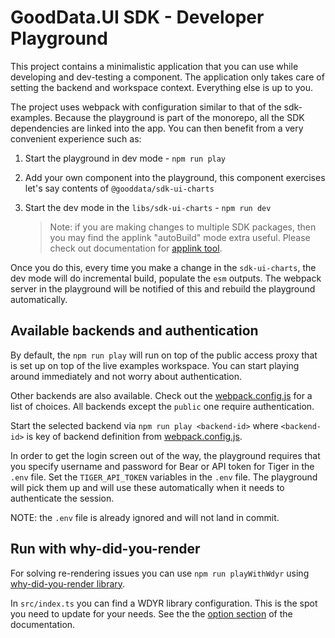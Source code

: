 # GoodData.UI SDK - Developer Playground

This project contains a minimalistic application that you can use while developing and dev-testing a component. The application
only takes care of setting the backend and workspace context. Everything else is up to you.

The project uses webpack with configuration similar to that of the sdk-examples. Because the playground is part of the
monorepo, all the SDK dependencies are linked into the app. You can then benefit from a very convenient experience such as:

1.  Start the playground in dev mode - `npm run play`
2.  Add your own component into the playground, this component exercises let's say contents of `@gooddata/sdk-ui-charts`
3.  Start the dev mode in the `libs/sdk-ui-charts` - `npm run dev`

    > Note: if you are making changes to multiple SDK packages, then you may find the applink "autoBuild" mode extra
    > useful. Please check out documentation for [applink tool](../../tools/applink).

Once you do this, every time you make a change in the `sdk-ui-charts`, the dev mode will do incremental build, populate
the `esm` outputs. The webpack server in the playground will be notified of this and rebuild the playground
automatically.

## Available backends and authentication

By default, the `npm run play` will run on top of the public access proxy that is set up on top of the live
examples workspace. You can start playing around immediately and not worry about authentication.

Other backends are also available. Check out the [webpack.config.js](webpack.config.js) for a list of choices. All
backends except the `public` one require authentication.

Start the selected backend via `npm run play <backend-id>` where `<backend-id>` is key of backend definition from [webpack.config.js](webpack.config.js).

In order to get the login screen out of the way, the playground requires that you specify username and password for Bear or API token for Tiger in
the `.env` file. Set the `TIGER_API_TOKEN` variables in the `.env` file. The playground will pick them
up and will use these automatically when it needs to authenticate the session.

NOTE: the `.env` file is already ignored and will not land in commit.

## Run with why-did-you-render

For solving re-rendering issues you can use `npm run playWithWdyr` using [why-did-you-render library](https://www.npmjs.com/package/@welldone-software/why-did-you-render).

In `src/index.ts` you can find a WDYR library configuration. This is the spot you need to update for your needs. See the
the [option section]("https://www.npmjs.com/package/@welldone-software/why-did-you-render#options") of the documentation.
